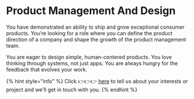 # Product Management And Design

You have demonstrated an ability to ship and grow exceptional consumer products. You’re looking for a role where you can define the product direction of a company and shape the growth of the product management team.

You are eager to design simple, human-centered products. You love thinking through systems, not just apps. You are always hungry for the feedback that evolves your work.

{% hint style="info" %}
Click 👉👉👉 [here](https://notionforms.io/forms/join-curedao) to tell us about your interests or project and we'll get in touch with you.
{% endhint %}
